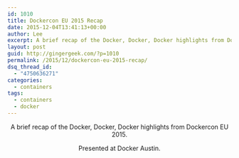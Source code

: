 ```yaml
---
id: 1010
title: Dockercon EU 2015 Recap
date: 2015-12-04T13:41:13+00:00
author: Lee
excerpt: A brief recap of the Docker, Docker, Docker highlights from Dockercon EU 2015. Presented at Docker Austin.
layout: post
guid: http://gingergeek.com/?p=1010
permalink: /2015/12/dockercon-eu-2015-recap/
dsq_thread_id:
  - "4750636271"
categories:
  - containers
tags:
  - containers
  - docker
---
```

<p align="center">
  A brief recap of the Docker, Docker, Docker highlights from Dockercon EU 2015.
</p>

<div align="center">
</div>



<p align="center">
  Presented at Docker Austin.
</p>